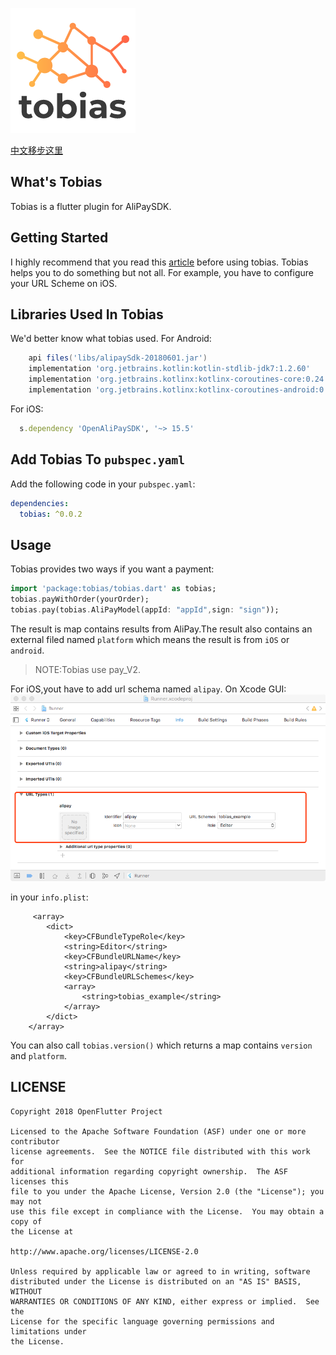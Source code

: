 ![logo](./arts/tobias_logo.png)


[中文移步这里](./README_CN.md)

## What's Tobias

Tobias is a  flutter plugin for AliPaySDK.

## Getting Started

I highly recommend that you read this [article](https://docs.open.alipay.com/204/105051/) before using tobias.
Tobias helps you to do something but not all.
For example, you have to configure your URL Scheme on iOS.

## Libraries Used In Tobias

We'd better know what tobias used.
For Android:
```gradle
    api files('libs/alipaySdk-20180601.jar')
    implementation 'org.jetbrains.kotlin:kotlin-stdlib-jdk7:1.2.60'
    implementation 'org.jetbrains.kotlinx:kotlinx-coroutines-core:0.24.0'
    implementation 'org.jetbrains.kotlinx:kotlinx-coroutines-android:0.24.0'
```
For iOS:
```ruby
  s.dependency 'OpenAliPaySDK', '~> 15.5'
```

## Add Tobias To `pubspec.yaml`
Add the following code in your `pubspec.yaml`:
```yaml
dependencies:
  tobias: ^0.0.2
```
## Usage
Tobias provides two ways if you want a payment:
```dart
import 'package:tobias/tobias.dart' as tobias;
tobias.payWithOrder(yourOrder);
tobias.pay(tobias.AliPayModel(appId: "appId",sign: "sign"));
```
The result is map contains results from AliPay.The result also contains an external filed named `platform` which
means the result is from `iOS` or `android`.
> NOTE:Tobias use pay_V2.

For iOS,yout have to add url schema named `alipay`.
On Xcode GUI:
![url_schema](./arts/url_schema.png)


in your `info.plist`:
```
     <array>
   		<dict>
   			<key>CFBundleTypeRole</key>
   			<string>Editor</string>
   			<key>CFBundleURLName</key>
   			<string>alipay</string>
   			<key>CFBundleURLSchemes</key>
   			<array>
   				<string>tobias_example</string>
   			</array>
   		</dict>
   	</array>

```

You can also call `tobias.version()` which returns a map contains `version` and `platform`.


## LICENSE


    Copyright 2018 OpenFlutter Project

    Licensed to the Apache Software Foundation (ASF) under one or more contributor
    license agreements.  See the NOTICE file distributed with this work for
    additional information regarding copyright ownership.  The ASF licenses this
    file to you under the Apache License, Version 2.0 (the "License"); you may not
    use this file except in compliance with the License.  You may obtain a copy of
    the License at

    http://www.apache.org/licenses/LICENSE-2.0

    Unless required by applicable law or agreed to in writing, software
    distributed under the License is distributed on an "AS IS" BASIS, WITHOUT
    WARRANTIES OR CONDITIONS OF ANY KIND, either express or implied.  See the
    License for the specific language governing permissions and limitations under
    the License.
